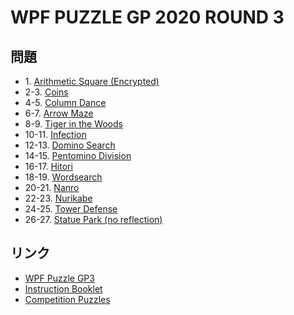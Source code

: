 # WPF PUZZLE GP 2020 ROUND 3

## 問題
- 1\. [Arithmetic Square (Encrypted)](../puzzle/arithmeticsquare-encoded.md)
- 2-3. [Coins](../puzzle/coins.md)
- 4-5. [Column Dance](../puzzle/columndance.md)
- 6-7. [Arrow Maze](../puzzle/arrowmaze.md)
- 8-9. [Tiger in the Woods](../puzzle/tigerinthewoods.md)
- 10-11. [Infection](../puzzle/infection.md)
- 12-13. [Domino Search](../puzzle/dominosearch.md)
- 14-15. [Pentomino Division](../puzzle/division.md)
- 16-17. [Hitori](../puzzle/hitori.md)
- 18-19. [Wordsearch](../puzzle/wordsearch.md)
- 20-21. [Nanro](../puzzle/nanro.md)
- 22-23. [Nurikabe](../puzzle/nurikabe.md)
- 24-25. [Tower Defense](../puzzle/towerdefense.md)
- 26-27. [Statue Park (no reflection)](../puzzle/statuepark-noreflection.md)

## リンク
- [WPF Puzzle GP3](https://gp.worldpuzzle.org/content/wpf-puzzle-gp3-5)
- [Instruction Booklet](https://gp.worldpuzzle.org/content/instruction-booklet-102)
- [Competition Puzzles](https://gp.worldpuzzle.org/content/competition-puzzles-67)
